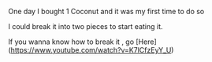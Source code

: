 One day I bought 1 Coconut and it was my first time to do so

I could break it into two pieces to start eating it. 

If you wanna know how to break it , go [Here] (https://www.youtube.com/watch?v=K7lCfzEyY_U)
